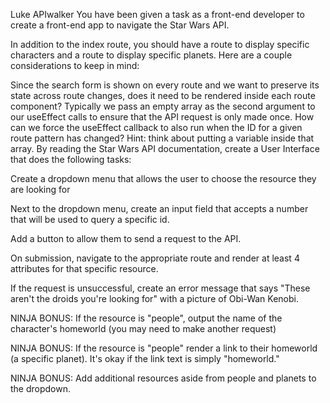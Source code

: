 Luke APIwalker
You have been given a task as a front-end developer to create a front-end app to navigate the Star Wars API.






In addition to the index route, you should have a route to display specific characters and a route to display specific planets. Here are a couple considerations to keep in mind:

Since the search form is shown on every route and we want to preserve its state across route changes, does it need to be rendered inside each route component?
Typically we pass an empty array as the second argument to our useEffect calls to ensure that the API request is only made once. How can we force the useEffect callback to also run when the ID for a given route pattern has changed? Hint: think about putting a variable inside that array.
By reading the Star Wars API documentation, create a User Interface that does the following tasks:

Create a dropdown menu that allows the user to choose the resource they are looking for

Next to the dropdown menu, create an input field that accepts a number that will be used to query a specific id.

Add a button to allow them to send a request to the API.

On submission, navigate to the appropriate route and render at least 4 attributes for that specific resource.

If the request is unsuccessful, create an error message that says "These aren't the droids you're looking for" with a picture of Obi-Wan Kenobi.

NINJA BONUS: If the resource is "people", output the name of the character's homeworld (you may need to make another request)

NINJA BONUS: If the resource is "people" render a link to their homeworld (a specific planet). It's okay if the link text is simply "homeworld."

NINJA BONUS: Add additional resources aside from people and planets to the dropdown.